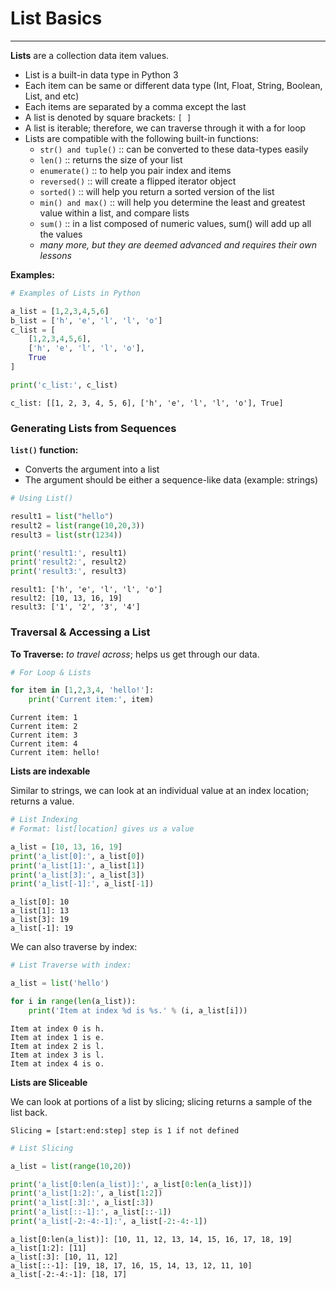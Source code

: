 # List Basics
---

__Lists__ are a collection data item values.
- List is a built-in data type in Python 3
- Each item can be same or different data type (Int, Float, String, Boolean, List, and etc)
- Each items are separated by a comma except the last
- A list is denoted by square brackets: ```[ ]```
- A list is iterable; therefore, we can traverse through it with a for loop
- Lists are compatible with the following built-in functions:
    - ```str() and tuple()``` :: can be converted to these data-types easily
    - ```len()``` :: returns the size of your list
    - ```enumerate()``` :: to help you pair index and items
    - ```reversed()``` :: will create a flipped iterator object
    - ```sorted()``` :: will help you return a sorted version of the list
    - ```min() and max()``` :: will help you determine the least and greatest value within a list, and compare lists
    - ```sum()``` :: in a list composed of numeric values, sum() will add up all the values
    - _many more, but they are deemed advanced and requires their own lessons_

__Examples:__


```python
# Examples of Lists in Python

a_list = [1,2,3,4,5,6]
b_list = ['h', 'e', 'l', 'l', 'o']
c_list = [
	[1,2,3,4,5,6],
	['h', 'e', 'l', 'l', 'o'],
	True
]

print('c_list:', c_list)
```

    c_list: [[1, 2, 3, 4, 5, 6], ['h', 'e', 'l', 'l', 'o'], True]


### Generating Lists from Sequences

__```list()``` function:__

- Converts the argument into a list
- The argument should be either a sequence-like data (example: strings)


```python
# Using List()

result1 = list("hello")
result2 = list(range(10,20,3))
result3 = list(str(1234))

print('result1:', result1)
print('result2:', result2)
print('result3:', result3)
```

    result1: ['h', 'e', 'l', 'l', 'o']
    result2: [10, 13, 16, 19]
    result3: ['1', '2', '3', '4']


### Traversal & Accessing a List

__To Traverse:__ _to travel across_; helps us get through our data.


```python
# For Loop & Lists

for item in [1,2,3,4, 'hello!']:
    print('Current item:', item)
```

    Current item: 1
    Current item: 2
    Current item: 3
    Current item: 4
    Current item: hello!


__Lists are indexable__

Similar to strings, we can look at an individual value at an index location; returns a value.


```python
# List Indexing
# Format: list[location] gives us a value

a_list = [10, 13, 16, 19]
print('a_list[0]:', a_list[0])
print('a_list[1]:', a_list[1])
print('a_list[3]:', a_list[3])
print('a_list[-1]:', a_list[-1])
```

    a_list[0]: 10
    a_list[1]: 13
    a_list[3]: 19
    a_list[-1]: 19


We can also traverse by index:


```python
# List Traverse with index:

a_list = list('hello')

for i in range(len(a_list)):
    print('Item at index %d is %s.' % (i, a_list[i]))
```

    Item at index 0 is h.
    Item at index 1 is e.
    Item at index 2 is l.
    Item at index 3 is l.
    Item at index 4 is o.


__Lists are Sliceable__

We can look at portions of a list by slicing; slicing returns a sample of the list back.

```Slicing = [start:end:step] step is 1 if not defined```


```python
# List Slicing

a_list = list(range(10,20))

print('a_list[0:len(a_list)]:', a_list[0:len(a_list)])
print('a_list[1:2]:', a_list[1:2])
print('a_list[:3]:', a_list[:3])
print('a_list[::-1]:', a_list[::-1])
print('a_list[-2:-4:-1]:', a_list[-2:-4:-1])
```

    a_list[0:len(a_list)]: [10, 11, 12, 13, 14, 15, 16, 17, 18, 19]
    a_list[1:2]: [11]
    a_list[:3]: [10, 11, 12]
    a_list[::-1]: [19, 18, 17, 16, 15, 14, 13, 12, 11, 10]
    a_list[-2:-4:-1]: [18, 17]

